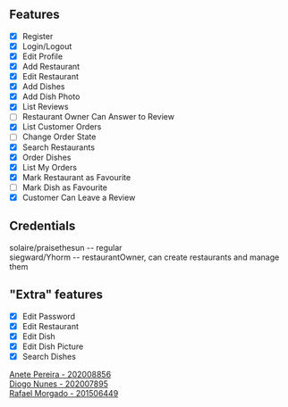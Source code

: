 ## Features

- [x] Register
- [x] Login/Logout
- [x] Edit Profile
- [x] Add Restaurant
- [x] Edit Restaurant
- [x] Add Dishes
- [x] Add Dish Photo
- [x] List Reviews
- [ ] Restaurant Owner Can Answer to Review
- [x] List Customer Orders
- [ ] Change Order State
- [x] Search Restaurants
- [X] Order Dishes
- [x] List My Orders
- [x] Mark Restaurant as Favourite
- [ ] Mark Dish as Favourite
- [x] Customer Can Leave a Review

## Credentials

solaire/praisethesun -- regular     
siegward/Yhorm -- restaurantOwner, can create restaurants and manage them


## "Extra" features

- [x] Edit Password
- [x] Edit Restaurant
- [x] Edit Dish
- [x] Edit Dish Picture
- [x] Search Dishes

[Anete Pereira - 202008856](https://github.com/anetep)       
[Diogo Nunes - 202007895](https://github.com/ICWeiner)     
[Rafael Morgado - 201506449](https://github.com/tomatosauceguy)

